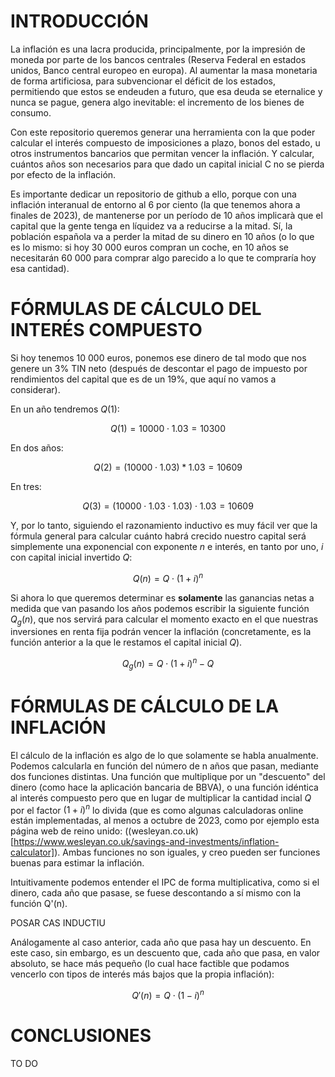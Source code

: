 # INTRODUCCIÓN

La inflación es una lacra producida, principalmente, por la impresión de moneda por parte de los bancos centrales (Reserva Federal en estados unidos, Banco central europeo en europa). Al aumentar la masa monetaria de forma artificiosa, para subvencionar el déficit de los estados, permitiendo que estos se endeuden a futuro, que esa deuda se eternalice y nunca se pague, genera algo inevitable: el incremento de los bienes de consumo.

Con este repositorio queremos generar una herramienta con la que poder calcular el interés compuesto de imposiciones a plazo, bonos del estado, u otros instrumentos bancarios que permitan vencer la inflación. Y calcular, cuántos años son necesarios para que dado un capital inicial C no se pierda por efecto de la inflación.

Es importante dedicar un repositorio de github a ello, porque con una inflación interanual de entorno al 6 por ciento (la que tenemos ahora a finales de 2023), de mantenerse por un período de 10 años implicarà que el capital que la gente tenga en líquidez va a reducirse a la mitad. Sí, la población española va a perder la mitad de su dinero en 10 años (o lo que es lo mismo: si hoy 30 000 euros compran un coche, en 10 años se necesitarán 60 000 para comprar algo parecido a lo que te compraría hoy esa cantidad).

# FÓRMULAS DE CÁLCULO DEL INTERÉS COMPUESTO

Si hoy tenemos 10 000 euros, ponemos ese dinero de tal modo que nos genere un 3% TIN neto (después de descontar el pago de impuesto por rendimientos del capital que es de un 19%, que aquí no vamos a considerar). 

En un año tendremos $Q(1)$:

$$ Q(1) = 10000 \cdot 1.03 = 10300 $$

En dos años:

$$ Q(2) = (10000 \cdot 1.03)*1.03= 10609 $$

En tres:

$$ Q(3) = (10000 \cdot 1.03\cdot 1.03 )  \cdot 1.03= 10609 $$

Y, por lo tanto, siguiendo el razonamiento inductivo es muy fácil ver que la fórmula general para calcular cuánto habrá crecido nuestro capital será simplemente una exponencial con exponente $n$ e interés, en tanto por uno, $i$ con capital inicial invertido $Q$:

$$ Q(n) = Q \cdot (1+i)^n $$

Si ahora lo que queremos determinar es <strong>solamente</strong> las ganancias netas a medida que van pasando los años podemos escribir la siguiente función $Q_{g}(n)$, que nos servirá para calcular el momento exacto en el que nuestras inversiones en renta fija podrán vencer la inflación (concretamente, es la función anterior a la que le restamos el capital inicial $Q$).

$$ Q_{g}(n) = Q \cdot (1+i)^n - Q$$

# FÓRMULAS DE CÁLCULO DE LA INFLACIÓN

El cálculo de la inflación es algo de lo que solamente se habla anualmente. Podemos calcularla en función del número de n años que pasan, mediante dos funciones distintas. Una función que multiplique por un "descuento" del dinero (como hace la aplicación bancaria de BBVA), o una función idéntica al interés compuesto pero que en lugar de multiplicar la cantidad incial $Q$ por el factor $(1 + i)^n$ lo divida (que es como algunas calculadoras online están implementadas, al menos a octubre de 2023, como por ejemplo esta página web de reino unido: ((wesleyan.co.uk)[https://www.wesleyan.co.uk/savings-and-investments/inflation-calculator]). Ambas funciones no son iguales, y creo pueden ser funciones buenas para estimar la inflación.

Intuitivamente podemos entender el IPC de forma multiplicativa, como si el dinero, cada año que pasase, se fuese descontando a sí mismo con la función Q'(n).

POSAR CAS INDUCTIU

 Análogamente al caso anterior, cada año que pasa hay un descuento. En este caso, sin embargo, es un descuento que, cada año que pasa, en valor absoluto, se hace más pequeño (lo cual hace factible que podamos vencerlo con tipos de interés más bajos que la propia inflación):

$$ Q'(n) = Q \cdot (1-i)^n $$



# CONCLUSIONES

TO DO